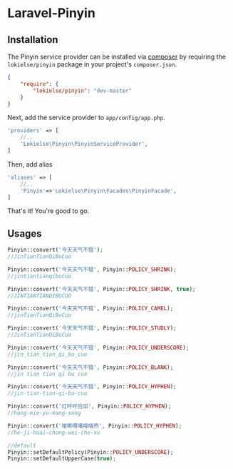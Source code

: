Laravel-Pinyin
==========

## Installation

The Pinyin service provider can be installed via [composer](http://getcomposer.org) by requiring the `lokielse/pinyin` package in your project's `composer.json`.

```json
{
    "require": {
        "lokielse/pinyin": "dev-master"
    }
}
```

Next, add the service provider to `app/config/app.php`.

```php
'providers' => [
    //..
    'Lokielse\Pinyin\PinyinServiceProvider',
]
```

Then, add alias
```php
'aliases' => [
    //..
    'Pinyin'=>'Lokielse\Pinyin\Facades\PinyinFacade',
]

```

That's it! You're good to go.

## Usages
```php
Pinyin::convert('今天天气不错');
//JinTianTianQiBuCuo

Pinyin::convert('今天天气不错', Pinyin::POLICY_SHRINK);
//jintiantianqibucuo

Pinyin::convert('今天天气不错', Pinyin::POLICY_SHRINK, true);
//JINTIANTIANQIBUCUO

Pinyin::convert('今天天气不错', Pinyin::POLICY_CAMEL);
//jinTianTianQiBuCuo

Pinyin::convert('今天天气不错', Pinyin::POLICY_STUDLY);
//JinTianTianQiBuCuo

Pinyin::convert('今天天气不错', Pinyin::POLICY_UNDERSCORE);
//jin_tian_tian_qi_bu_cuo

Pinyin::convert('今天天气不错', Pinyin::POLICY_BLANK);
//jin tian tian qi bu cuo

Pinyin::convert('今天天气不错', Pinyin::POLICY_HYPHEN);
//jin-tian-tian-qi-bu-cuo

Pinyin::convert('叿吀吁吂吅', Pinyin::POLICY_HYPHEN);
//hong-mie-yu-mang-song

Pinyin::convert('喛喞喟喠喡喢喣', Pinyin::POLICY_HYPHEN);
//he-ji-huai-chong-wei-che-xu

//default
Pinyin::setDefaultPolicy(Pinyin::POLICY_UNDERSCORE);
Pinyin::setDefaultUpperCase(true);


```

